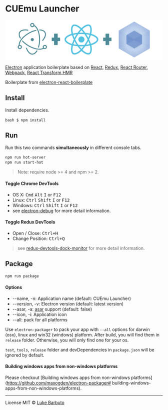 # CUEmu Launcher

![](./erb-logo.png)

[Electron](http://electron.atom.io/) application boilerplate based on
[React](https://facebook.github.io/react/),
[Redux](https://github.com/rackt/redux), [React
Router](https://github.com/rackt/react-router),
[Webpack](http://webpack.github.io/docs/), [React Transform
HMR](https://github.com/gaearon/react-transform-hmr)

Boilerplate from [electron-react-boilerplate](
https://github.com/chentsulin/electron-react-boilerplate)

## Install

Install dependencies.

```bash $ npm install ```


## Run

Run this two commands __simultaneously__ in different console tabs.

```bash
npm run hot-server
npm run start-hot
```

> Note: require node >= 4 and npm >= 2.

#### Toggle Chrome DevTools

- OS X: <kbd>Cmd</kbd> <kbd>Alt</kbd> <kbd>I</kbd> or <kbd>F12</kbd>
- Linux: <kbd>Ctrl</kbd> <kbd>Shift</kbd> <kbd>I</kbd> or <kbd>F12</kbd>
- Windows: <kbd>Ctrl</kbd> <kbd>Shift</kbd> <kbd>I</kbd> or <kbd>F12</kbd>
- see [electron-debug](https://github.com/sindresorhus/electron-debug)
  for more detail information.

#### Toggle Redux DevTools

- Open / Close: <kbd>Ctrl+H</kbd>
- Change Position: <kbd>Ctrl+Q</kbd>

> see [redux-devtools-dock-monitor](
  https://github.com/gaearon/redux-devtools-dock-monitor)
  for more detail information.

## Package

```bash
npm run package
```

#### Options

- --name, -n: Application name (default: CUEmu Launcher)
- --version, -v: Electron version (default: latest version)
- --asar, -a: [asar](https://github.com/atom/asar) support (default:
  false)
- --icon, -i: Application icon
- --all: pack for all platforms

Use `electron-packager` to pack your app with `--all` options for darwin
(osx), linux and win32 (windows) platform. After build, you will find
them in `release` folder. Otherwise, you will only find one for your os.

`test`, `tools`, `release` folder and devDependencies in `package.json`
will be ignored by default.

#### Building windows apps from non-windows platforms

Please checkout [Building windows apps from non-windows
platforms](https://github.com/maxogden/electron-packager#
building-windows-apps-from-non-windows-platforms).

---

License MIT © [Luke Barbuto](https://github.com/lexun)
